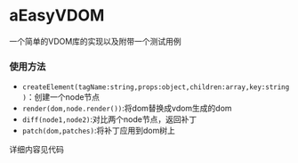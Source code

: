 # aEasyVDOM
一个简单的VDOM库的实现以及附带一个测试用例

### 使用方法
- `createElement(tagName:string,props:object,children:array,key:string)`：创建一个node节点
- `render(dom,node.render())`:将dom替换成vdom生成的dom
- `diff(node1,node2)`:对比两个node节点，返回补丁
- `patch(dom,patches)`:将补丁应用到dom树上

详细内容见代码
